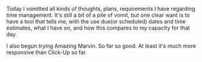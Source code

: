 Today I vomitted all kinds of thoughts, plans, requirements I have regarding time management. It's still a bit of a pile of vomit, but one clear want is to have a tool that tells me, with the use due(or scheduled) dates and time estimates, what I have on, and how this compares to my capacity for that day.

I also begun trying Amazing Marvin. So far so good. At least it's much more responsive than Click-Up so far.

